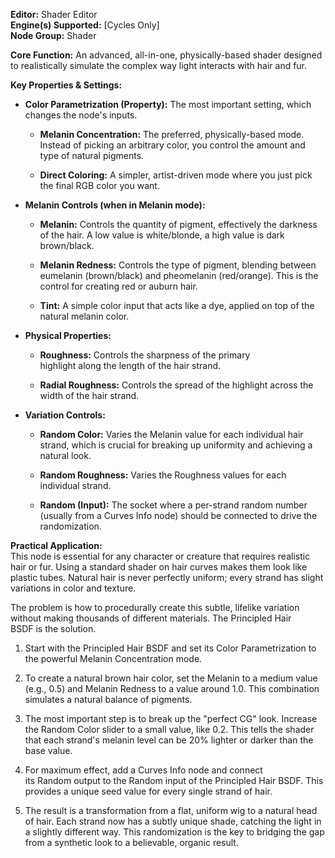 **Editor:** Shader Editor  
**Engine(s) Supported:** [Cycles Only]  
**Node Group:** Shader

**Core Function:** An advanced, all-in-one, physically-based shader designed to realistically simulate the complex way light interacts with hair and fur.

**Key Properties & Settings:**

- **Color Parametrization (Property):** The most important setting, which changes the node's inputs.
    
    - **Melanin Concentration:** The preferred, physically-based mode. Instead of picking an arbitrary color, you control the amount and type of natural pigments.
        
    - **Direct Coloring:** A simpler, artist-driven mode where you just pick the final RGB color you want.
        
- **Melanin Controls (when in Melanin mode):**
    
    - **Melanin:** Controls the quantity of pigment, effectively the darkness of the hair. A low value is white/blonde, a high value is dark brown/black.
        
    - **Melanin Redness:** Controls the type of pigment, blending between eumelanin (brown/black) and pheomelanin (red/orange). This is the control for creating red or auburn hair.
        
    - **Tint:** A simple color input that acts like a dye, applied on top of the natural melanin color.
        
- **Physical Properties:**
    
    - **Roughness:** Controls the sharpness of the primary highlight along the length of the hair strand.
        
    - **Radial Roughness:** Controls the spread of the highlight across the width of the hair strand.
        
- **Variation Controls:**
    
    - **Random Color:** Varies the Melanin value for each individual hair strand, which is crucial for breaking up uniformity and achieving a natural look.
        
    - **Random Roughness:** Varies the Roughness values for each individual strand.
        
    - **Random (Input):** The socket where a per-strand random number (usually from a Curves Info node) should be connected to drive the randomization.
        

**Practical Application:**  
This node is essential for any character or creature that requires realistic hair or fur. Using a standard shader on hair curves makes them look like plastic tubes. Natural hair is never perfectly uniform; every strand has slight variations in color and texture.

The problem is how to procedurally create this subtle, lifelike variation without making thousands of different materials. The Principled Hair BSDF is the solution.

1. Start with the Principled Hair BSDF and set its Color Parametrization to the powerful Melanin Concentration mode.
    
2. To create a natural brown hair color, set the Melanin to a medium value (e.g., 0.5) and Melanin Redness to a value around 1.0. This combination simulates a natural balance of pigments.
    
3. The most important step is to break up the "perfect CG" look. Increase the Random Color slider to a small value, like 0.2. This tells the shader that each strand's melanin level can be 20% lighter or darker than the base value.
    
4. For maximum effect, add a Curves Info node and connect its Random output to the Random input of the Principled Hair BSDF. This provides a unique seed value for every single strand of hair.
    
5. The result is a transformation from a flat, uniform wig to a natural head of hair. Each strand now has a subtly unique shade, catching the light in a slightly different way. This randomization is the key to bridging the gap from a synthetic look to a believable, organic result.